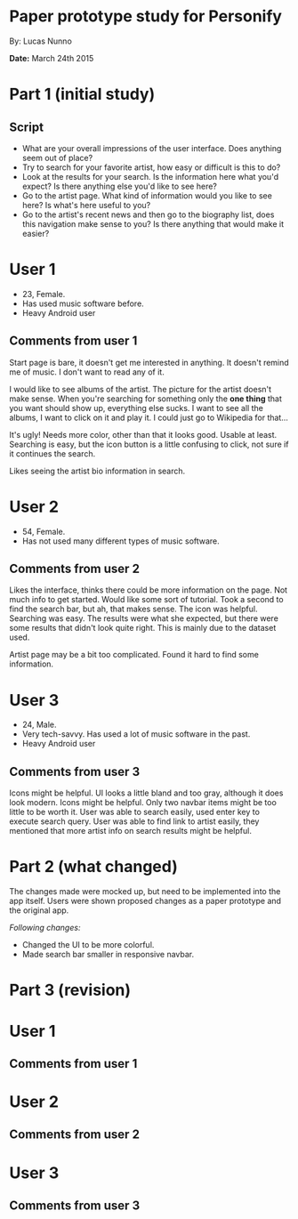 # Paper prototype study for Personify
By: Lucas Nunno

**Date:** March 24th 2015

# **Part 1** (initial study)

## Script
* What are your overall impressions of the user interface. Does anything seem out of place?
* Try to search for your favorite artist, how easy or difficult is this to do?
* Look at the results for your search. Is the information here what you'd expect? Is there anything else you'd like to see here?
* Go to the artist page. What kind of information would you like to see here? Is what's here useful to you?
* Go to the artist's recent news and then go to the biography list, does this navigation make sense to you? Is there anything that would make it easier?

# User 1
* 23, Female.
* Has used music software before.
* Heavy Android user

## Comments from user 1
Start page is bare, it doesn't get me interested in anything. It doesn't remind me of music. I don't want to read any of it.

I would like to see albums of the artist. The picture for the artist doesn't make sense. When you're searching for something only the **one thing** that you want should show up, everything else sucks. I want to see all the albums, I want to click on it and play it. I could just go to Wikipedia for that...

It's ugly! Needs more color, other than that it looks good. Usable at least. Searching is easy, but the icon button is a little confusing to click, not sure if it continues the search.

Likes seeing the artist bio information in search.

# User 2
* 54, Female.
* Has not used many different types of music software.

## Comments from user 2
Likes the interface, thinks there could be more information on the page. Not much info to get started. Would like some sort of tutorial. Took a second to find the search bar, but ah, that makes sense. The icon was helpful. Searching was easy. The results were what she expected, but there were some results that didn't look quite right. This is mainly due to the dataset used.

Artist page may be a bit too complicated. Found it hard to find some information.

# User 3
* 24, Male.
* Very tech-savvy. Has used a lot of music software in the past.
* Heavy Android user

## Comments from user 3
Icons might be helpful. UI looks a little bland and too gray, although it does look modern. Icons might be helpful. Only two navbar items might be too little to be worth it. User was able to search easily, used enter key to execute search query. User was able to find link to artist easily, they mentioned that more artist info on search results might be helpful.

# **Part 2** (what changed)

The changes made were mocked up, but need to be implemented into the app itself. Users were shown proposed changes as a paper prototype and the original app.

*Following changes:*
* Changed the UI to be more colorful.
* Made search bar smaller in responsive navbar.

# **Part 3** (revision)
# User 1

## Comments from user 1


# User 2

## Comments from user 2

# User 3

## Comments from user 3
